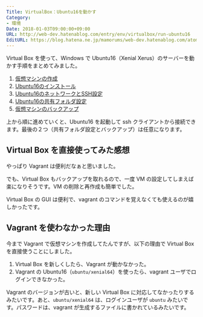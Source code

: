 ```yaml
---
Title: VirtualBox：Ubuntu16を動かす
Category:
- 環境
Date: 2018-01-03T09:00:00+09:00
URL: http://web-dev.hatenablog.com/entry/env/virtualbox/run-ubuntu16
EditURL: https://blog.hatena.ne.jp/mamorums/web-dev.hatenablog.com/atom/entry/8599973812332391748
---
```


Virtual Box を使って、Windows で Ubuntu16（Xenial Xerus）のサーバーを動かす手順をまとめてみました。


1. [仮想マシンの作成](/entry/env/virtualbox/create-vm)
2. [Ubuntu16のインストール](/entry/env/virtualbox/ubuntu16-install)
3. [Ubuntu16のネットワークとSSH設定](/entry/env/virtualbox/ubuntu16-network-ssh)
4. [Ubuntu16の共有フォルダ設定](/entry/env/virtualbox/ubuntu16-shared-folder)
5. [仮想マシンのバックアップ](/entry/env/virtualbox/backup-vm)


上から順に進めていくと、Ubuntu16 を起動して ssh クライアントから接続できます。最後の２つ（共有フォルダ設定とバックアップ）は任意になります。


## Virtual Box を直接使ってみた感想
やっぱり Vagrant は便利だなぁと思いました。

でも、Virtual Box もバックアップを取れるので、一度 VM の設定してしまえば楽になりそうです。VM の削除と再作成も簡単でした。

Virtual Box の GUI は便利で、vagrant のコマンドを覚えなくても使えるのが嬉しかったです。


## Vagrant を使わなかった理由
今まで Vagrant で仮想マシンを作成してたんですが、以下の理由で Virtual Box を直接使うことにしました。

1. Virtual Box を新しくしたら、Vagrant が動かなかった。
2. Vagrant の Ubuntu16（`ubuntu/xenial64`）を使ったら、vagrant ユーザでログインできなかった。

Vagrant のバージョンが古いと、新しい Virtual Box に対応してなかったりするみたいです。あと、`ubuntu/xenial64` は、ログインユーザが `ubuntu` みたいです。パスワードは、vagrant が生成するファイルに書かれているみたいです。
